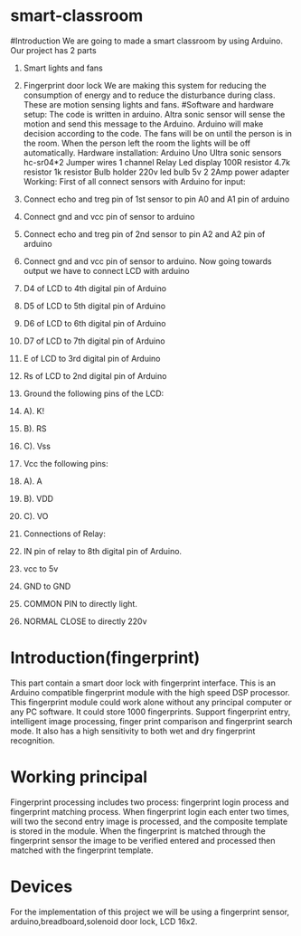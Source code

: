 # smart-classroom
#Introduction 
We are going to made a smart classroom by using Arduino. Our project has 2 parts 
1. Smart lights and fans
2. Fingerprint door lock
We are making this system for reducing the consumption of energy and to reduce the disturbance during class. These are motion sensing lights and fans.
#Software and hardware setup: 
The code is written in arduino. Altra sonic sensor will sense the motion and send this message to the Arduino. Arduino will make decision according to the code. The fans will be on until the person is in the room. When the person left the room the lights will be off automatically.
Hardware installation: 
Arduino  Uno
Ultra sonic sensors hc-sr04*2
Jumper wires
1 channel Relay 
Led display 
100R resistor
4.7k resistor
1k resistor
Bulb holder
220v led bulb
5v 2 2Amp power adapter
Working:
First of all connect sensors with Arduino for input:

1. Connect echo and treg pin of 1st sensor to pin A0 and A1 pin of arduino
2. Connect gnd and vcc pin of sensor to arduino
3. Connect echo and treg pin of 2nd sensor to pin A2 and A2 pin of arduino
4. Connect gnd and vcc pin of sensor to arduino. Now going towards output we have to connect LCD with arduino
5. D4 of LCD to 4th digital pin of Arduino
6. D5 of LCD to 5th digital pin of Arduino
7. D6 of LCD to 6th digital pin of Arduino
8. D7 of LCD to 7th digital pin of Arduino
9. E of LCD to 3rd digital pin of Arduino
10. Rs of LCD to 2nd digital pin of Arduino
11. Ground the following pins of the LCD:
12. A). K!
13. B). RS
14. C). Vss
15. Vcc the following pins:
16. A). A
17. B). VDD
18. C). VO
19. Connections of Relay:
20. IN pin of relay to 8th digital pin of Arduino.
21. vcc to 5v
22. GND to GND
23. COMMON PIN to directly light.
24. NORMAL CLOSE to directly 220v
# Introduction(fingerprint)
This part contain a smart door lock with fingerprint interface. This is an Arduino compatible fingerprint module with the high speed DSP processor. This fingerprint module could work alone without any principal computer or any PC software. It could store 1000 fingerprints. Support fingerprint entry, intelligent image processing, finger print comparison and fingerprint search mode. It also has a high sensitivity to both wet and dry fingerprint recognition.
# Working principal
Fingerprint processing includes two process: fingerprint login process and fingerprint matching process. When fingerprint login each enter two times, will two the second entry image is processed, and the composite template is stored in the module. When the fingerprint is matched through the fingerprint sensor the image to be verified entered and processed then matched with the fingerprint template.
# Devices 
For the implementation of this project we will be using a fingerprint sensor, arduino,breadboard,solenoid door lock, LCD 16x2.

